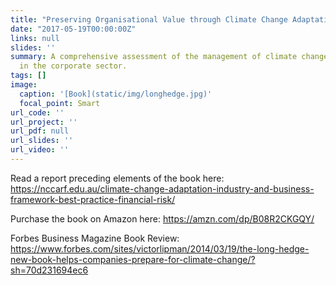 ```yaml
---
title: "Preserving Organisational Value through Climate Change Adaptation"
date: "2017-05-19T00:00:00Z"
links: null
slides: ''
summary: A comprehensive assessment of the management of climate change adaptation
  in the corporate sector.
tags: []
image:
  caption: '[Book](static/img/longhedge.jpg)'
  focal_point: Smart
url_code: ''
url_project: ''
url_pdf: null
url_slides: ''
url_video: ''
---
```


Read a report preceding elements of the book here: https://nccarf.edu.au/climate-change-adaptation-industry-and-business-framework-best-practice-financial-risk/

Purchase the book on Amazon here: https://amzn.com/dp/B08R2CKGQY/

Forbes Business Magazine Book Review: https://www.forbes.com/sites/victorlipman/2014/03/19/the-long-hedge-new-book-helps-companies-prepare-for-climate-change/?sh=70d231694ec6
